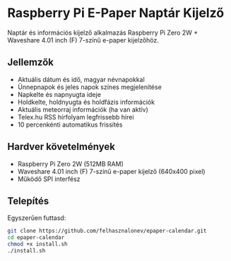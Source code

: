 # Raspberry Pi E-Paper Naptár Kijelző

Naptár és információs kijelző alkalmazás Raspberry Pi Zero 2W + Waveshare 4.01 inch (F) 7-színű e-paper kijelzőhöz.

## Jellemzők

- Aktuális dátum és idő, magyar névnapokkal
- Ünnepnapok és jeles napok színes megjelenítése
- Napkelte és napnyugta ideje
- Holdkelte, holdnyugta és holdfázis információk
- Aktuális meteorraj információk (ha van aktív)
- Telex.hu RSS hírfolyam legfrissebb hírei
- 10 percenkénti automatikus frissítés

## Hardver követelmények

- Raspberry Pi Zero 2W (512MB RAM)
- Waveshare 4.01 inch (F) 7-színű e-paper kijelző (640x400 pixel)
- Működő SPI interfész

## Telepítés

Egyszerűen futtasd:

```bash
git clone https://github.com/felhasznalonev/epaper-calendar.git
cd epaper-calendar
chmod +x install.sh
./install.sh

